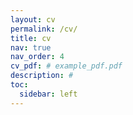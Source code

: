 ```yaml
---
layout: cv
permalink: /cv/
title: cv
nav: true
nav_order: 4
cv_pdf: # example_pdf.pdf
description: #
toc:
  sidebar: left
---
```


